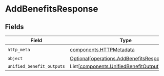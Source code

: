 # AddBenefitsResponse


## Fields

| Field                                                                                              | Type                                                                                               | Required                                                                                           | Description                                                                                        |
| -------------------------------------------------------------------------------------------------- | -------------------------------------------------------------------------------------------------- | -------------------------------------------------------------------------------------------------- | -------------------------------------------------------------------------------------------------- |
| `http_meta`                                                                                        | [components.HTTPMetadata](../../models/components/httpmetadata.md)                                 | :heavy_check_mark:                                                                                 | N/A                                                                                                |
| `object`                                                                                           | [Optional[operations.AddBenefitsResponseBody]](../../models/operations/addbenefitsresponsebody.md) | :heavy_minus_sign:                                                                                 | N/A                                                                                                |
| `unified_benefit_outputs`                                                                          | List[[components.UnifiedBenefitOutput](../../models/components/unifiedbenefitoutput.md)]           | :heavy_minus_sign:                                                                                 | N/A                                                                                                |